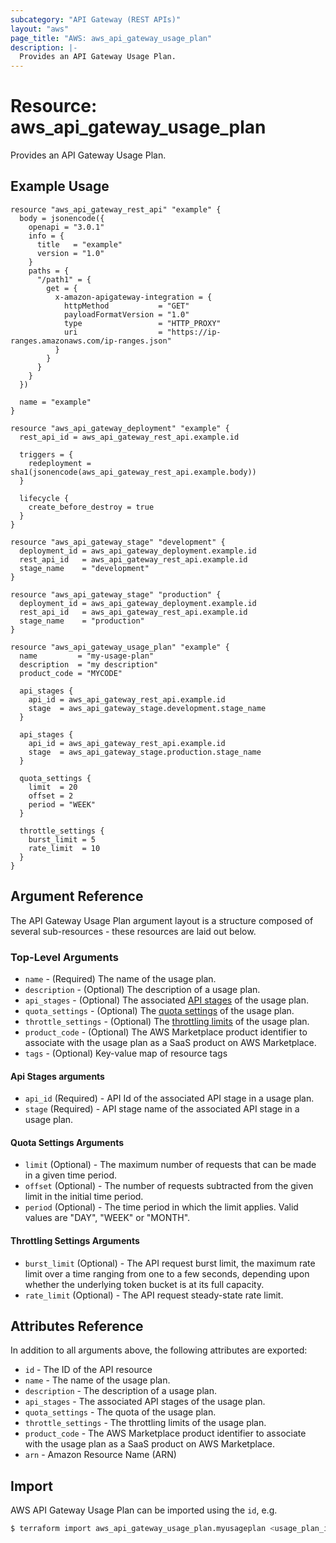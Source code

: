 ```yaml
---
subcategory: "API Gateway (REST APIs)"
layout: "aws"
page_title: "AWS: aws_api_gateway_usage_plan"
description: |-
  Provides an API Gateway Usage Plan.
---
```


# Resource: aws_api_gateway_usage_plan

Provides an API Gateway Usage Plan.

## Example Usage

```hcl
resource "aws_api_gateway_rest_api" "example" {
  body = jsonencode({
    openapi = "3.0.1"
    info = {
      title   = "example"
      version = "1.0"
    }
    paths = {
      "/path1" = {
        get = {
          x-amazon-apigateway-integration = {
            httpMethod           = "GET"
            payloadFormatVersion = "1.0"
            type                 = "HTTP_PROXY"
            uri                  = "https://ip-ranges.amazonaws.com/ip-ranges.json"
          }
        }
      }
    }
  })

  name = "example"
}

resource "aws_api_gateway_deployment" "example" {
  rest_api_id = aws_api_gateway_rest_api.example.id

  triggers = {
    redeployment = sha1(jsonencode(aws_api_gateway_rest_api.example.body))
  }

  lifecycle {
    create_before_destroy = true
  }
}

resource "aws_api_gateway_stage" "development" {
  deployment_id = aws_api_gateway_deployment.example.id
  rest_api_id   = aws_api_gateway_rest_api.example.id
  stage_name    = "development"
}

resource "aws_api_gateway_stage" "production" {
  deployment_id = aws_api_gateway_deployment.example.id
  rest_api_id   = aws_api_gateway_rest_api.example.id
  stage_name    = "production"
}

resource "aws_api_gateway_usage_plan" "example" {
  name         = "my-usage-plan"
  description  = "my description"
  product_code = "MYCODE"

  api_stages {
    api_id = aws_api_gateway_rest_api.example.id
    stage  = aws_api_gateway_stage.development.stage_name
  }

  api_stages {
    api_id = aws_api_gateway_rest_api.example.id
    stage  = aws_api_gateway_stage.production.stage_name
  }

  quota_settings {
    limit  = 20
    offset = 2
    period = "WEEK"
  }

  throttle_settings {
    burst_limit = 5
    rate_limit  = 10
  }
}
```

## Argument Reference

The API Gateway Usage Plan argument layout is a structure composed of several sub-resources - these resources are laid out below.

### Top-Level Arguments

* `name` - (Required) The name of the usage plan.
* `description` - (Optional) The description of a usage plan.
* `api_stages` - (Optional) The associated [API stages](#api-stages-arguments) of the usage plan.
* `quota_settings` - (Optional) The [quota settings](#quota-settings-arguments) of the usage plan.
* `throttle_settings` - (Optional) The [throttling limits](#throttling-settings-arguments) of the usage plan.
* `product_code` - (Optional) The AWS Marketplace product identifier to associate with the usage plan as a SaaS product on AWS Marketplace.
* `tags` - (Optional) Key-value map of resource tags

#### Api Stages arguments

* `api_id` (Required) - API Id of the associated API stage in a usage plan.
* `stage` (Required) - API stage name of the associated API stage in a usage plan.

#### Quota Settings Arguments

* `limit` (Optional) - The maximum number of requests that can be made in a given time period.
* `offset` (Optional) - The number of requests subtracted from the given limit in the initial time period.
* `period` (Optional) - The time period in which the limit applies. Valid values are "DAY", "WEEK" or "MONTH".

#### Throttling Settings Arguments

* `burst_limit` (Optional) - The API request burst limit, the maximum rate limit over a time ranging from one to a few seconds, depending upon whether the underlying token bucket is at its full capacity.
* `rate_limit` (Optional) - The API request steady-state rate limit.

## Attributes Reference

In addition to all arguments above, the following attributes are exported:

* `id` - The ID of the API resource
* `name` - The name of the usage plan.
* `description` - The description of a usage plan.
* `api_stages` - The associated API stages of the usage plan.
* `quota_settings` - The quota of the usage plan.
* `throttle_settings` - The throttling limits of the usage plan.
* `product_code` - The AWS Marketplace product identifier to associate with the usage plan as a SaaS product on AWS Marketplace.
* `arn` - Amazon Resource Name (ARN)

## Import

AWS API Gateway Usage Plan can be imported using the `id`, e.g.

```sh
$ terraform import aws_api_gateway_usage_plan.myusageplan <usage_plan_id>
```
